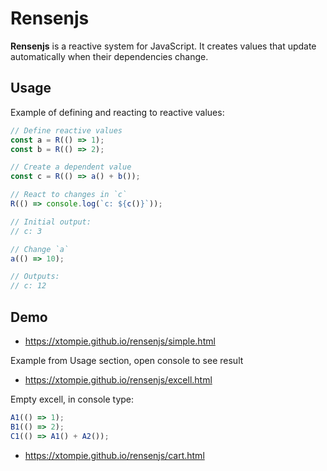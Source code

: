 # Rensenjs

**Rensenjs** is a reactive system for JavaScript. It creates values that update automatically when their dependencies change.

## Usage

Example of defining and reacting to reactive values:

```javascript
// Define reactive values
const a = R(() => 1);
const b = R(() => 2);

// Create a dependent value
const c = R(() => a() + b());

// React to changes in `c`
R(() => console.log(`c: ${c()}`));

// Initial output:
// c: 3

// Change `a`
a(() => 10);

// Outputs:
// c: 12
```

## Demo

- <https://xtompie.github.io/rensenjs/simple.html>

Example from Usage section, open console to see result

- <https://xtompie.github.io/rensenjs/excell.html>

Empty excell, in console type:

```javascript
A1(() => 1);
B1(() => 2);
C1(() => A1() + A2());
```

- <https://xtompie.github.io/rensenjs/cart.html>
